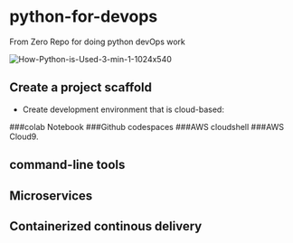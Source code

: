# python-for-devops
From Zero Repo for doing python devOps work


![How-Python-is-Used-3-min-1-1024x540](https://user-images.githubusercontent.com/41470324/202312569-d1ab830a-e708-4b26-b44f-767d1bd0cf52.jpg)

## Create a  project scaffold 

* Create development environment that is cloud-based: 

###colab Notebook 
###Github codespaces
###AWS cloudshell 
###AWS Cloud9. 

## command-line tools

## Microservices

## Containerized continous delivery
